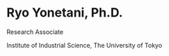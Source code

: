 # Ryo Yonetani, Ph.D.

Research Associate

Institute of Industrial Science, The University of Tokyo

